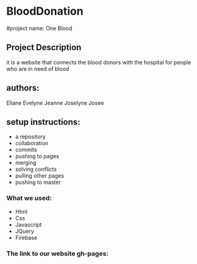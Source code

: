 # BloodDonation

#project name:
One Blood

## Project Description
it is a website that connects the blood donors with the hospital for people who are in need of blood

## authors: 
Eliane
Evelyne
Jeanne
Joselyne
Josee

## setup instructions:
- a repository
- collaboration
- commits
- pushing to pages
- merging
- solving conflicts
- pulling other pages
- pushing to master

### What we used:
- Html
- Css
- Javascript
- JQuery
- Firebase

### The link to our website gh-pages:

